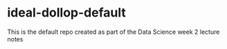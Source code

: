 # ideal-dollop-default
This is the default repo created as part of the Data Science week 2 lecture notes
